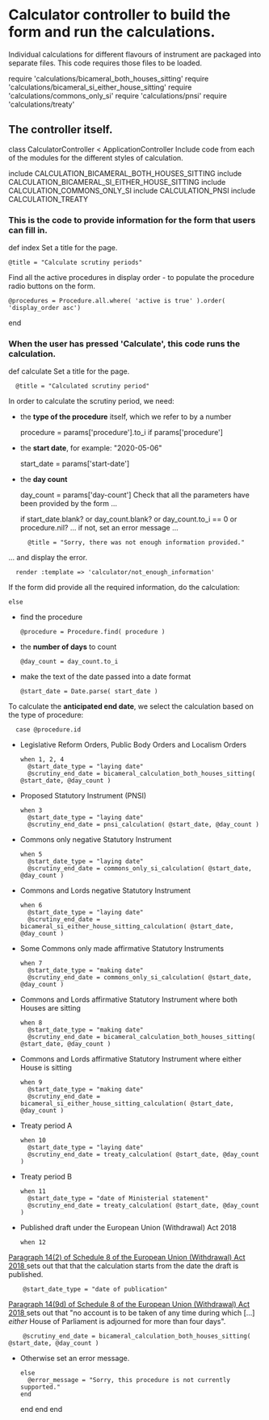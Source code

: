 # Calculator controller to build the form and run the calculations.

Individual calculations for different flavours of instrument are packaged into separate files. This code requires those files to be loaded.

require 'calculations/bicameral_both_houses_sitting'
require 'calculations/bicameral_si_either_house_sitting'
require 'calculations/commons_only_si'
require 'calculations/pnsi'
require 'calculations/treaty'
## The controller itself.

class CalculatorController < ApplicationController
Include code from each of the modules for the different styles of calculation.

  include CALCULATION_BICAMERAL_BOTH_HOUSES_SITTING
  include CALCULATION_BICAMERAL_SI_EITHER_HOUSE_SITTING
  include CALCULATION_COMMONS_ONLY_SI
  include CALCULATION_PNSI
  include CALCULATION_TREATY
### This is the code to provide information for the form that users can fill in.

  def index
Set a title for the page.

    @title = "Calculate scrutiny periods"
Find all the active procedures in display order - to populate the procedure radio buttons on the form.

    @procedures = Procedure.all.where( 'active is true' ).order( 'display_order asc')
  end
### When the user has pressed 'Calculate', this code runs the calculation.

  def calculate
Set a title for the page.

	  @title = "Calculated scrutiny period"
In order to calculate the scrutiny period, we need:

* the **type of the procedure** itself, which we refer to by a number

    procedure = params['procedure'].to_i if params['procedure']
* the **start date**, for example: "2020-05-06"

    start_date = params['start-date']
* the **day count**

    day_count = params['day-count']
Check that all the parameters have been provided by the form ...

    if start_date.blank? or day_count.blank? or day_count.to_i == 0 or procedure.nil?
... if not, set an error message ...

	    @title = "Sorry, there was not enough information provided."
... and display the error.

      render :template => 'calculator/not_enough_information'
If the form did provide all the required information, do the calculation:

    else
* find the procedure

      @procedure = Procedure.find( procedure )
* the **number of days** to count

      @day_count = day_count.to_i
* make the text of the date passed into a date format

      @start_date = Date.parse( start_date )
To calculate the **anticipated end date**, we select the calculation based on the type of procedure:

      case @procedure.id
* Legislative Reform Orders, Public Body Orders and Localism Orders

      when 1, 2, 4
        @start_date_type = "laying date"
        @scrutiny_end_date = bicameral_calculation_both_houses_sitting( @start_date, @day_count )
* Proposed Statutory Instrument (PNSI)

      when 3
        @start_date_type = "laying date"
        @scrutiny_end_date = pnsi_calculation( @start_date, @day_count )
* Commons only negative Statutory Instrument

      when 5
        @start_date_type = "laying date"
        @scrutiny_end_date = commons_only_si_calculation( @start_date, @day_count )
* Commons and Lords negative Statutory Instrument

      when 6
        @start_date_type = "laying date"
        @scrutiny_end_date = bicameral_si_either_house_sitting_calculation( @start_date, @day_count )
* Some Commons only made affirmative Statutory Instruments

      when 7
        @start_date_type = "making date"
        @scrutiny_end_date = commons_only_si_calculation( @start_date, @day_count )
* Commons and Lords affirmative Statutory Instrument where both Houses are sitting

      when 8
        @start_date_type = "making date"
        @scrutiny_end_date = bicameral_calculation_both_houses_sitting( @start_date, @day_count )
* Commons and Lords affirmative Statutory Instrument where either House is sitting

      when 9
        @start_date_type = "making date"
        @scrutiny_end_date = bicameral_si_either_house_sitting_calculation( @start_date, @day_count )
* Treaty period A

      when 10
        @start_date_type = "laying date"
        @scrutiny_end_date = treaty_calculation( @start_date, @day_count )
* Treaty period B

      when 11
        @start_date_type = "date of Ministerial statement"
        @scrutiny_end_date = treaty_calculation( @start_date, @day_count )
* Published draft under the European Union (Withdrawal) Act 2018

      when 12
[Paragraph 14(2) of Schedule 8 of the European Union (Withdrawal) Act 2018 ](https://www.legislation.gov.uk/ukpga/2018/16/schedule/8/enacted#schedule-8-paragraph-14-2) sets out that that the calculation starts from the date the draft is published.

        @start_date_type = "date of publication"
[Paragraph 14(9d) of Schedule 8 of the European Union (Withdrawal) Act 2018 ](https://www.legislation.gov.uk/ukpga/2018/16/schedule/8/enacted#schedule-8-paragraph-14-9-d) sets out that "no account is to be taken of any time during which [...] *either* House of Parliament is adjourned for more than four days".

        @scrutiny_end_date = bicameral_calculation_both_houses_sitting( @start_date, @day_count )
* Otherwise set an error message.

      else
        @error_message = "Sorry, this procedure is not currently supported."
      end
    end
  end
end